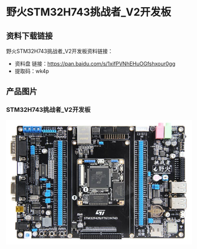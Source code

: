 [](野火STM32H743挑战者_V2开发板)

# 野火STM32H743挑战者_V2开发板

## 资料下载链接
野火STM32H743挑战者_V2开发板资料链接：
* 资料盘 链接：<https://pan.baidu.com/s/1xifPVNhEHuOGfshxour0gg> 
* 提取码：wk4p 




## 产品图片
### STM32H743挑战者_V2开发板
![STM32H743挑战者_V2开发板](../images/stm32/stm32f767_tiaozhanzhe_v2/stm32f767_tiaozhanzhe_v2.jpg)